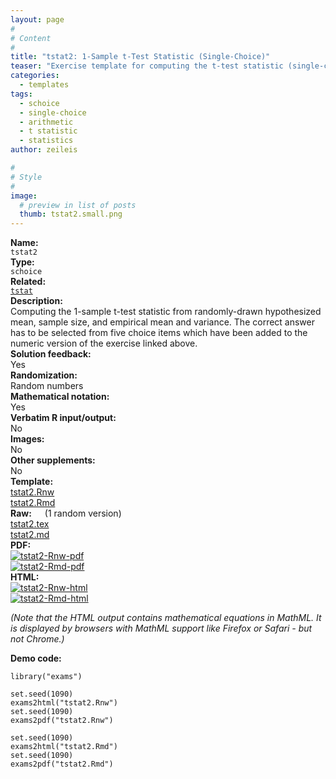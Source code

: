 ```yaml
---
layout: page
#
# Content
#
title: "tstat2: 1-Sample t-Test Statistic (Single-Choice)"
teaser: "Exercise template for computing the t-test statistic (single-choice) from given hypothesized mean and empirical mean and variance."
categories:
  - templates
tags:
  - schoice
  - single-choice
  - arithmetic
  - t statistic
  - statistics
author: zeileis

#
# Style
#
image:
  # preview in list of posts
  thumb: tstat2.small.png
---
```


<div class='row t1 b1'>
  <div class='medium-4 columns'><b>Name:</b></div>
  <div class='medium-8 columns'><code class="highlighter-rouge">tstat2</code></div>
</div>
<div class='row t1 b1'>
  <div class='medium-4 columns'><b>Type:</b></div>
  <div class='medium-8 columns'><code class="highlighter-rouge">schoice</code></div> <!-- FIXME: href -->
</div>
<div class='row t1 b1'>   <div class='medium-4 columns'><b>Related:</b></div>   <div class='medium-8 columns'><a href="{{ site.url }}/templates/tstat/"><code class="highlighter-rouge">tstat</code></a></div> </div>

<div class='row t20 b1'>
  <div class='medium-4 columns'><b>Description:</b></div>
  <div class='medium-8 columns'>Computing the 1-sample t-test statistic from randomly-drawn hypothesized mean, sample size, and empirical mean and variance. The correct answer has to be selected from five choice items which have been added to the numeric version of the exercise linked above.</div>
</div>
<div class='row t1 b1'>
  <div class='medium-4 columns'><b>Solution feedback:</b></div>
  <div class='medium-8 columns'>Yes</div>
</div>
<div class='row t1 b1'>
  <div class='medium-4 columns'><b>Randomization:</b></div>
  <div class='medium-8 columns'>Random numbers</div>
</div>
<div class='row t1 b1'>
  <div class='medium-4 columns'><b>Mathematical notation:</b></div>
  <div class='medium-8 columns'>Yes</div>
</div>
<div class='row t1 b1'>
  <div class='medium-4 columns'><b>Verbatim R input/output:</b></div>
  <div class='medium-8 columns'>No</div>
</div>
<div class='row t1 b1'>
  <div class='medium-4 columns'><b>Images:</b></div>
  <div class='medium-8 columns'>No</div>
</div>
<div class='row t1 b1'>
  <div class='medium-4 columns'><b>Other supplements:</b></div>
  <div class='medium-8 columns'>No</div>
</div>

<div class='row t20 b1'>
  <div class='medium-4 columns'><b>Template:</b></div>
  <div class='medium-4 columns'><a href="{{ site.url }}/assets/posts/2017-08-14-tstat2//tstat2.Rnw">tstat2.Rnw</a></div>
  <div class='medium-4 columns'><a href="{{ site.url }}/assets/posts/2017-08-14-tstat2//tstat2.Rmd">tstat2.Rmd</a></div>
</div>
<div class='row t1 b1'>
  <div class='medium-4 columns'><b>Raw:</b> (1 random version)</div>
  <div class='medium-4 columns'><a href="{{ site.url }}/assets/posts/2017-08-14-tstat2//tstat2.tex">tstat2.tex</a></div>
  <div class='medium-4 columns'><a href="{{ site.url }}/assets/posts/2017-08-14-tstat2//tstat2.md" >tstat2.md</a></div>
</div>
<div class='row t1 b1'>
  <div class='medium-4 columns'><b>PDF:</b></div>
  <div class='medium-4 columns'><a href="{{ site.url }}/assets/posts/2017-08-14-tstat2//tstat2-Rnw.pdf"><img src="{{ site.url }}/assets/posts/2017-08-14-tstat2//tstat2-Rnw-pdf.png" alt="tstat2-Rnw-pdf"/></a></div>
  <div class='medium-4 columns'><a href="{{ site.url }}/assets/posts/2017-08-14-tstat2//tstat2-Rmd.pdf"><img src="{{ site.url }}/assets/posts/2017-08-14-tstat2//tstat2-Rmd-pdf.png" alt="tstat2-Rmd-pdf"/></a></div>
</div>
<div class='row t1 b20'>
  <div class='medium-4 columns'><b>HTML:</b></div>
  <div class='medium-4 columns'><a href="{{ site.url }}/assets/posts/2017-08-14-tstat2//tstat2-Rnw.html"><img src="{{ site.url }}/assets/posts/2017-08-14-tstat2//tstat2-Rnw-html.png" alt="tstat2-Rnw-html"/></a></div>
  <div class='medium-4 columns'><a href="{{ site.url }}/assets/posts/2017-08-14-tstat2//tstat2-Rmd.html"><img src="{{ site.url }}/assets/posts/2017-08-14-tstat2//tstat2-Rmd-html.png" alt="tstat2-Rmd-html"/></a></div>
</div>

_(Note that the HTML output contains mathematical equations in MathML. It is displayed by browsers with MathML support like Firefox or Safari - but not Chrome.)_

**Demo code:**

<pre><code class="prettyprint ">library(&quot;exams&quot;)

set.seed(1090)
exams2html(&quot;tstat2.Rnw&quot;)
set.seed(1090)
exams2pdf(&quot;tstat2.Rnw&quot;)

set.seed(1090)
exams2html(&quot;tstat2.Rmd&quot;)
set.seed(1090)
exams2pdf(&quot;tstat2.Rmd&quot;)</code></pre>
